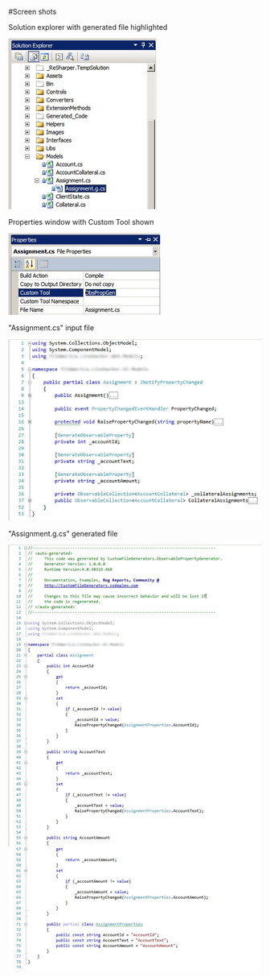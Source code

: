 #Screen shots

Solution explorer with generated file highlighted

![Solution Explorer with generated file highlighted.](SolutionExplorer.jpg)

Properties window with Custom Tool shown

![Properties window with Custom Tool shown](Properties.jpg)

"Assignment.cs" input file

![Input file](AssignmentFile.jpg)

"Assignment.g.cs" generated file

!["Assignment.g.cs" generated file](AssignmentGeneratedFile.jpg)